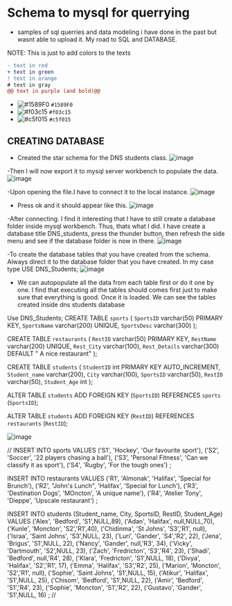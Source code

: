 # Schema to mysql for querrying  
- samples of sql querries and data modeling i have done in the past but wasnt able to upload it. My road to SQL and DATABASE.

NOTE:
This is just to add colors to the texts
```diff
- text in red
+ text in green
! text in orange
# text in gray
@@ text in purple (and bold)@@
```


- ![#1589F0](https://placehold.co/15x15/1589F0/1589F0.png) `#1589F0`
- ![#f03c15](https://placehold.co/15x15/f03c15/f03c15.png) `#f03c15`
- ![#c5f015](https://placehold.co/15x15/c5f015/c5f015.png) `#c5f015`


## CREATING DATABASE
- Created the star schema for the DNS students class. 
![image](https://github.com/lois4801/Sql_database_trial/assets/96842662/db855d7f-b166-4c51-8b55-1ea98a9d9621)


-Then I will now export it to mysql server workbench to populate the data.
![image](https://github.com/lois4801/Sql_database_trial/assets/96842662/e91ef46f-70a8-45cd-8733-baa057266a7f)



-Upon opening the file.I have to connect it to the local instance.
![image](https://github.com/lois4801/Sql_database_trial/assets/96842662/3a745592-c6bb-4695-b545-31171fc0942f)



- Press ok and it should appear like this.
![image](https://github.com/lois4801/Sql_database_trial/assets/96842662/8d3a6222-91f7-404c-8ef0-31e2a1cc3cb3)



-After connecting. I find it interesting that I have to still create a database folder inside mysql workbench. Thus, thats what I did.  I have create a database title DNS_students, press the thunder button, then refresh the side menu and see if the database folder is now in there.
![image](https://github.com/lois4801/Sql_database_trial/assets/96842662/cdea80f0-f653-4e40-a2d5-034447961871)



-To create the database tables that you have created from the schema. Always direct it to the database folder that you have created.
In my case type USE DNS_Students; 
![image](https://github.com/lois4801/Sql_database_trial/assets/96842662/d9233694-a3d7-4f47-b8b1-5fd9219ea68b)



- We can autopopulate all the data from each table first or do it one by one. I find that executing all the tables should comes first just to make sure that everything is good. Once it is loaded. We can see the tables created inside dns students database

Use DNS_Students;
CREATE TABLE `sports` (
  `SportsID` varchar(50) PRIMARY KEY,
  `SportsName` varchar(200) UNIQUE,
  `SportsDesc` varchar(300)
);

CREATE TABLE `restaurants` (
  `RestID` varchar(50) PRIMARY KEY,
  `RestName` varchar(200) UNIQUE,
  `Rest_City` varchar(100),
  `Rest_Details` varchar(300) DEFAULT " A nice restaurant"
);

CREATE TABLE `students` (
  `StudentID` int PRIMARY KEY AUTO_INCREMENT,
  `Student_name` varchar(200),
  `City` varchar(100),
  `SportsID` varchar(50),
  `RestID` varchar(50),
  `Student_Age` int
);

ALTER TABLE `students` ADD FOREIGN KEY (`SportsID`) REFERENCES `sports` (`SportsID`);

ALTER TABLE `students` ADD FOREIGN KEY (`RestID`) REFERENCES `restaurants` (`RestID`);



![image](https://github.com/lois4801/Sql_database_trial/assets/96842662/8a3e72b6-f594-486d-a964-b6f27b48046b)




//
INSERT INTO sports VALUES
('S1', 'Hockey', 'Our favourite sport'),
('S2', 'Soccer', '22 players chasing a ball'),
('S3', 'Personal Fitness', 'Can we classify it as sport'),
('S4', 'Rugby', 'For the tough ones')
;

INSERT INTO restaurants
VALUES
('R1', 'Almonak', 'Halifax', 'Special for Brunch'),
('R2', "John's Lunch", 'Halifax', 'Special for Lunch'),
('R3', 'Destination Dogs', 'MOncton', 'A unique name'),
('R4', 'Atelier Tony', 'Dieppe', 'Upscale restaurant')
;


INSERT INTO students (Student_name, City, SportsID, RestID, Student_Age)
VALUES
('Alex', 'Bedford', 'S1',NULL,89),
('Adan', 'Halifax', null,NULL,70),
('Kunle', 'Moncton', 'S2','R1',40),
('Chidinma', 'St Johns', 'S3','R1', null),
('Israa', 'Saint Johns', 'S3',NULL, 23),
('Luri', 'Gander', 'S4','R2', 22),
('Jena', 'Brigus', 'S1',NULL, 22),
('Nancy', 'Gander', null,'R3', 34),
('Vicky', 'Dartmouth', 'S2',NULL, 23),
('Zach', 'Fredricton', 'S3','R4', 23),
('Shadi', 'Bedford', null,'R4', 28),
('Klara', 'Fredricton', 'S1',NULL, 18),
('Divya', 'Halifax', 'S2','R1', 17),
('Emma', 'Halifax', 'S3','R2', 25),
('Marion', 'Moncton', 'S2','R1', null),
('Sophie', 'Saint Johns', 'S1',NULL, 15),
('Atikur', 'Halifax', 'S1',NULL, 25),
('Chisom', 'Bedford', 'S1',NULL, 22),
('Amir', 'Bedford', 'S1','R4', 23),
('Sophie', 'Moncton', 'S1','R2', 22),
('Gustavo', 'Gander', 'S1',NULL, 16)
;
//


